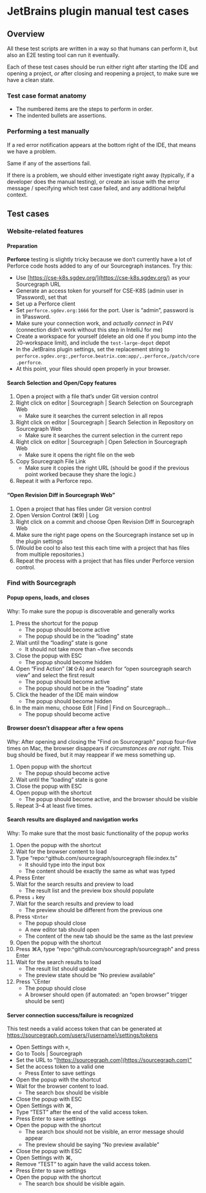# JetBrains plugin manual test cases

## Overview

All these test scripts are written in a way so that humans can perform it, but also an E2E testing tool can run it eventually.

Each of these test cases should be run either right after starting the IDE and opening a project, _or_ after closing and reopening a project, to make sure we have a clean state.

### Test case format anatomy

* The numbered items are the steps to perform in order.
* The indented bullets are assertions.

### Performing a test manually

If a red error notification appears at the bottom right of the IDE, that means we have a problem.

Same if any of the assertions fail.

If there is a problem, we should either investigate right away (typically, if a developer does the manual testing), or create an issue with the error message / specifying which test case failed, and any additional helpful context.

## Test cases

### Website-related features

#### Preparation

**Perforce** testing is slightly tricky because we don’t currently have a lot of Perforce code hosts added to any of our Sourcegraph instances. Try this:

* Use [https://cse-k8s.sgdev.org/](https://cse-k8s.sgdev.org/) as your Sourcegraph URL
* Generate an access token for yourself for CSE-K8S (admin user in 1Password), set that
* Set up a Perforce client
* Set `perforce.sgdev.org:1666` for the port. User is “admin”, password is in 1Password.
* Make sure your connection work, and _actually connect_ in P4V (connection didn’t work without this step  in IntelliJ for me)
* Create a workspace for yourself (delete an old one if you bump into the 20-workspace limit), and include the `test-large-depot` depot
* In the JetBrains plugin settings, set the replacement string to `perforce.sgdev.org:,perforce.beatrix.com:app/,.perforce,/patch/core.perforce`.
* At this point, your files should open properly in your browser.

#### Search Selection and Open/Copy features

1. Open a project with a file that’s under Git version control
2. Right click on editor | Sourcegraph | Search Selection on Sourcegraph Web
    * Make sure it searches the current selection in all repos
3. Right click on editor | Sourcegraph | Search Selection in Repository on Sourcegraph Web
    * Make sure it searches the current selection in the current repo
4. Right click on editor | Sourcegraph | Open Selection in Sourcegraph Web
    * Make sure it opens the right file on the web
5. Copy Sourcegraph File Link
    * Make sure it copies the right URL (should be good if the previous point worked because they share the logic.)
6. Repeat it with a Perforce repo.

#### “Open Revision Diff in Sourcegraph Web”

1. Open a project that has files under Git version control
2. Open Version Control (⌘9) | Log
3. Right click on a commit and choose Open Revision Diff in Sourcegraph Web
4. Make sure the right page opens on the Sourcegraph instance set up in the plugin settings
5. (Would be cool to also test this each time with a project that has files from multiple repositories.)
6. Repeat the process with a project that has files under Perforce version control.

### Find with Sourcegraph

#### Popup opens, loads, and closes

Why: To make sure the popup is discoverable and generally works

1. Press the shortcut for the popup
    * The popup should become active
    * The popup should be in the “loading” state
2. Wait until the “loading” state is gone
    * It should not take more than ~five seconds
3. Close the popup with ESC
    * The popup should become hidden
4. Open “Find Action” (⌘⇧A) and search for “open sourcegraph search view” and select the first result
    * The popup should become active
    * The popup should not be in the “loading” state
5. Click the header of the IDE main window
    * The popup should become hidden
6. In the main menu, choose Edit | Find | Find on Sourcegraph…
    * The popup should become active

#### Browser doesn’t disappear after a few opens

Why: After opening and closing the "Find on Sourcegraph" popup four-five times on Mac, the browser disappears if _circumstances are not right_. This bug should be fixed, but it may reappear if we mess something up.

1. Open popup with the shortcut
    * The popup should become active
2. Wait until the “loading” state is gone
3. Close the popup with ESC
4. Open popup with the shortcut
    * The popup should become active, and the browser should be visible
5. Repeat 3–4 at least five times.

#### Search results are displayed and navigation works

Why: To make sure that the most basic functionality of the popup works

1. Open the popup with the shortcut
2. Wait for the browser content to load
3. Type “repo:^github\.com/sourcegraph/sourcegraph file:index.ts”
    * It should type into the input box
    * The content should be exactly the same as what was typed
4. Press Enter
5. Wait for the search results and preview to load
    * The result list and the preview box should populate
6. Press `↓` key
7. Wait for the search results and preview to load
    * The preview should be different from the previous one
8. Press `⌥Enter`
    * The popup should close
    * A new editor tab should open
    * The content of the new tab should be the same as the last preview
9. Open the popup with the shortcut
10. Press ⌘A, type “repo:^github\.com/sourcegraph/sourcegraph” and press Enter
11. Wait for the search results to load
    * The result list should update
    * The preview state should be “No preview available”
12. Press ⌥Enter
    * The popup should close
    * A browser should open (if automated: an “open browser” trigger should be sent)

#### Server connection success/failure is recognized

This test needs a valid access token that can be generated at https://sourcegraph.com/users/{username}/settings/tokens

* Open Settings with `⌘`,
* Go to Tools | Sourcegraph
* Set the URL to “[https://sourcegraph.com](https://sourcegraph.com)”
* Set the access token to a valid one
    * Press Enter to save settings
* Open the popup with the shortcut
* Wait for the browser content to load.
    * The search box should be visible
* Close the popup with ESC
* Open Settings with ⌘,
* Type “TEST” after the end of the valid access token.
* Press Enter to save settings
* Open the popup with the shortcut
    * The search box should not be visible, an error message should appear
    * The preview should be saying “No preview available”
* Close the popup with ESC
* Open Settings with ⌘,
* Remove “TEST” to again have the valid access token.
* Press Enter to save settings
* Open the popup with the shortcut
    * The search box should be visible again.
